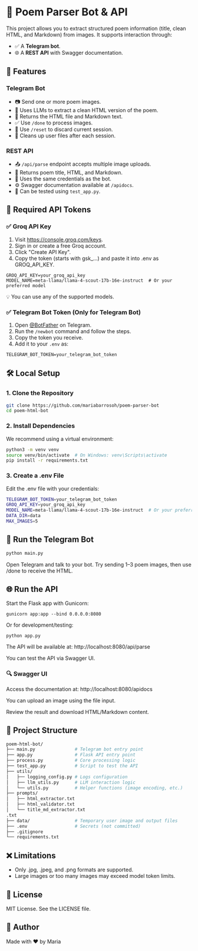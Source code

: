 # 📝 Poem Parser Bot & API

This project allows you to extract structured poem information (title, clean HTML, and Markdown) from images. It supports interaction through:

- ✅ A **Telegram bot**.
- 🌐 A **REST API** with Swagger documentation.


## 🚀 Features

### Telegram Bot
- 📷 Send one or more poem images.
- 🧠 Uses LLMs to extract a clean HTML version of the poem.
- 📄 Returns the HTML file and Markdown text.
- ✅ Use `/done` to process images.
- 🔁 Use `/reset` to discard current session.
- 🧹 Cleans up user files after each session.

### REST API
- 📤 `/api/parse` endpoint accepts multiple image uploads.
- 📄 Returns poem title, HTML, and Markdown.
- 🔐 Uses the same credentials as the bot.
- ⚙️ Swagger documentation available at `/apidocs`.
- 🧪 Can be tested using `test_app.py`.


## 🔑 Required API Tokens

### ✅ Groq API Key
1. Visit https://console.groq.com/keys.
2. Sign in or create a free Groq account.
3. Click "Create API Key".
4. Copy the token (starts with gsk_...) and paste it into .env as GROQ_API_KEY.

```env
GROQ_API_KEY=your_groq_api_key
MODEL_NAME=meta-llama/llama-4-scout-17b-16e-instruct  # Or your preferred model
```

💡 You can use any of the supported models.

### ✅ Telegram Bot Token (Only for Telegram Bot)
1. Open [@BotFather](https://t.me/BotFather) on Telegram.
2. Run the `/newbot` command and follow the steps.
3. Copy the token you receive.
4. Add it to your `.env` as:

```env
TELEGRAM_BOT_TOKEN=your_telegram_bot_token
```


## 🛠️ Local Setup

### 1. Clone the Repository

```bash
git clone https://github.com/mariabarrosoh/poem-parser-bot
cd poem-html-bot
```

### 2. Install Dependencies
We recommend using a virtual environment:
```bash
python3 -m venv venv
source venv/bin/activate  # On Windows: venv\Scripts\activate
pip install -r requirements.txt
```

### 3. Create a .env File
Edit the .env file with your credentials:
```bash
TELEGRAM_BOT_TOKEN=your_telegram_bot_token
GROQ_API_KEY=your_groq_api_key
MODEL_NAME=meta-llama/llama-4-scout-17b-16e-instruct  # Or your preferred model
DATA_DIR=data
MAX_IMAGES=5
```

## 🤖 Run the Telegram Bot
```bash
python main.py
```

Open Telegram and talk to your bot. Try sending 1–3 poem images, then use /done to receive the HTML.

## 🌐 Run the API
Start the Flask app with Gunicorn:
```
gunicorn app:app --bind 0.0.0.0:8080
```

Or for development/testing:
```
python app.py
```

The API will be available at:
http://localhost:8080/api/parse

You can test the API via Swagger UI.

### 🔍 Swagger UI
Access the documentation at: http://localhost:8080/apidocs

You can upload an image using the file input.

Review the result and download HTML/Markdown content.


## 📁 Project Structure

```bash
poem-html-bot/
├── main.py               # Telegram bot entry point
├── app.py                # Flask API entry point
├── process.py            # Core processing logic
├── test_app.py           # Script to test the API
├── utils/
│   ├── logging_config.py # Logs configuration
│   ├── llm_utils.py      # LLM interaction logic
│   └── utils.py          # Helper functions (image encoding, etc.)
├── prompts/
│   ├── html_extractor.txt
│   ├── html_validator.txt
│   └── title_md_extractor.txt
.txt
├── data/                 # Temporary user image and output files
├── .env                  # Secrets (not committed)
├── .gitignore
└── requirements.txt
```


## ❌ Limitations
- Only .jpg, .jpeg, and .png formats are supported.
- Large images or too many images may exceed model token limits.

## 📄 License
MIT License. See the LICENSE file.

## 👤 Author
Made with ❤️ by Maria
